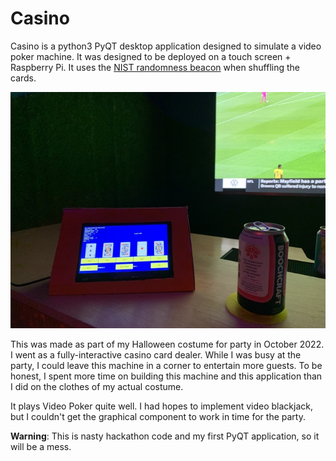 # Casino

Casino is a python3 PyQT desktop application designed to simulate a video poker machine. It was designed to be deployed on a touch screen + Raspberry Pi. It uses the [NIST randomness beacon](https://csrc.nist.gov/projects/interoperable-randomness-beacons/beacon-20) when shuffling the cards.

![casino](pics/casino_on_bar.jpg)

This was made as part of my Halloween costume for party in October 2022. I went as a fully-interactive casino card dealer. While I was busy at the party, I could leave this machine in a corner to entertain more guests. To be honest, I spent more time on building this machine and this application than I did on the clothes of my actual costume.

It plays Video Poker quite well. I had hopes to implement video blackjack, but I couldn't get the graphical component to work in time for the party.

**Warning**: This is nasty hackathon code and my first PyQT application, so it will be a mess. 
